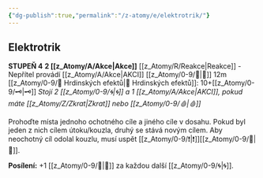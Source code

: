 ```yaml
---
{"dg-publish":true,"permalink":"/z-atomy/e/elektrotrik/"}
---
```


## Elektrotrik
**STUPEŇ 4**
**2 [[z_Atomy/A/Akce\|Akce]]**
[[z_Atomy/R/Reakce\|Reakce]] - Nepřítel provádí [[z_Atomy/A/Akce\|AKCI]]
[[z_Atomy/0-9/🫱\|🫱]] 12m
[[z_Atomy/0-9/📶 Hrdinských efektů\|📶 Hrdinských efektů]]: 10+[[z_Atomy/0-9/🗝\|🗝]]
*Stojí 2 [[z_Atomy/0-9/🌀\|🌀]] a 1 [[z_Atomy/A/Akce\|AKCI]], pokud máte [[z_Atomy/Z/Zkrat\|Zkrat]] nebo [[z_Atomy/0-9/🩸\|🩸]]*

Prohoďte místa jednoho ochotného cíle a jiného cíle v dosahu. Pokud byl jeden z nich cílem útoku/kouzla, druhý se stává novým cílem. Aby neochotný cíl odolal kouzlu, musí uspět [[z_Atomy/0-9/❗\|❗]][[z_Atomy/0-9/📖\|📖]].  

**Posílení:** +1 [[z_Atomy/0-9/📶\|📶]] za každou další [[z_Atomy/0-9/🌀\|🌀]].